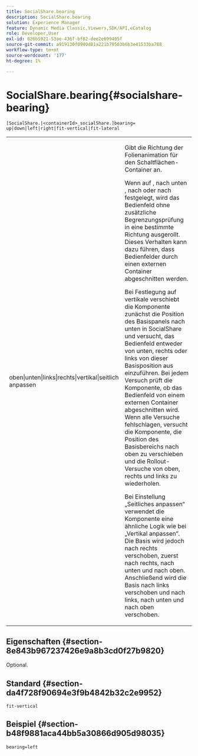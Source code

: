 ```yaml
---
title: SocialShare.bearing
description: SocialShare.bearing
solution: Experience Manager
feature: Dynamic Media Classic,Viewers,SDK/API,eCatalog
role: Developer,User
exl-id: 026b5921-53ae-436f-bf82-dee2e699405f
source-git-commit: a919130f0940d81a221b79563b6b3e41533ba788
workflow-type: tm+mt
source-wordcount: '177'
ht-degree: 1%

---
```


# SocialShare.bearing{#socialshare-bearing}

`[SocialShare.|<containerId>_socialShare.]bearing= up|down|left|right|fit-vertical|fit-lateral`

<table id="table_0002BE81371D4E16A56FBEDD13FDF3C2"> 
 <tbody> 
  <tr> 
   <td colname="col1"> <p> <span class="codeph"> oben|unten|links|rechts|vertikal|seitlich anpassen</span> </p> </td> 
   <td colname="col2"> <p> Gibt die Richtung der Folienanimation für den Schaltflächen-Container an. </p> <p> Wenn auf <span class="codeph"> </span>, <span class="codeph"> nach unten </span>, <span class="codeph"> nach </span> oder <span class="codeph"> nach </span> festgelegt, wird das Bedienfeld ohne zusätzliche Begrenzungsprüfung in eine bestimmte Richtung ausgerollt. Dieses Verhalten kann dazu führen, dass Bedienfelder durch einen externen Container abgeschnitten werden. </p> <p>Bei Festlegung auf <span class="codeph"> vertikale </span> verschiebt die Komponente zunächst die Position des Basispanels nach unten in SocialShare und versucht, das Bedienfeld entweder von unten, rechts oder links von dieser Basisposition aus einzuführen. Bei jedem Versuch prüft die Komponente, ob das Bedienfeld von einem externen Container abgeschnitten wird. Wenn alle Versuche fehlschlagen, versucht die Komponente, die Position des Basisbereichs nach oben zu verschieben und die Rollout-Versuche von oben, rechts und links zu wiederholen. </p> <p>Bei <span class="codeph"> Einstellung „Seitliches </span> anpassen“ verwendet die Komponente eine ähnliche Logik wie bei „Vertikal anpassen“. Die Basis wird jedoch nach rechts verschoben, zuerst nach rechts, nach unten und nach oben. Anschließend wird die Basis nach links verschoben und nach links, nach unten und nach oben verschoben. </p> </td> 
  </tr> 
 </tbody> 
</table>

## Eigenschaften {#section-8e843b967237426e9a8b3cd0f27b9820}

Optional.

## Standard {#section-da4f728f90694e3f9b4842b32c2e9952}

`fit-vertical`

## Beispiel {#section-b48f9881aca44bb5a30866d905d98035}

`bearing=left`
